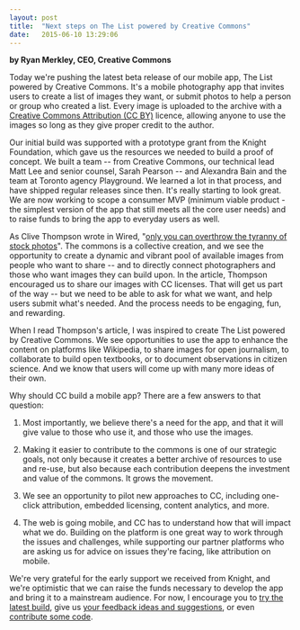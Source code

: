 ```yaml
---
layout: post
title:  "Next steps on The List powered by Creative Commons"
date:   2015-06-10 13:29:06
---
```


**by Ryan Merkley, CEO, Creative Commons**

Today we're pushing the latest beta release of our mobile app, The
List powered by Creative Commons. It's a mobile photography app that
invites users to create a list of images they want, or submit photos
to help a person or group who created a list. Every image is uploaded
to the archive with a
[Creative Commons Attribution (CC BY)](https://creativecommons.org/licenses/by/4.0)
licence, allowing anyone to use the images so long as they give proper
credit to the author.

Our initial build was supported with a prototype grant from the Knight
Foundation, which gave us the resources we needed to build a proof of
concept. We built a team -- from Creative Commons, our technical lead
Matt Lee and senior counsel, Sarah Pearson -- and Alexandra Bain and
the team at Toronto agency Playground. We learned a lot in that
process, and have shipped regular releases since then. It's really
starting to look great. We are now working to scope a consumer MVP
(minimum viable product - the simplest version of the app that still
meets all the core user needs) and to raise funds to bring the app to
everyday users as well.

As Clive Thompson wrote in Wired,
"[only you can overthrow the tyranny of stock photos](http://www.wired.com/2014/05/stock-photos/)". The
commons is a collective creation, and we see the opportunity to create
a dynamic and vibrant pool of available images from people who want to
share -- and to directly connect photographers and those who want
images they can build upon. In the article, Thompson encouraged us to
share our images with CC licenses. That will get us part of the way --
but we need to be able to ask for what we want, and help users submit
what's needed. And the process needs to be engaging, fun, and
rewarding.

When I read Thompson's article, I was inspired to create The List
powered by Creative Commons. We see opportunities to use the app to
enhance the content on platforms like Wikipedia, to share images for
open journalism, to collaborate to build open textbooks, or to
document observations in citizen science. And we know that users will
come up with many more ideas of their own.

Why should CC build a mobile app? There are a few answers to that question:

1. Most importantly, we believe there's a need for the app, and that it will give value to those who use it, and those who use the images.

2. Making it easier to contribute to the commons is one of our strategic goals, not only because it creates a better archive of resources to use and re-use, but also because each contribution deepens the investment and value of the commons. It grows the movement.

3. We see an opportunity to pilot new approaches to CC, including one-click attribution, embedded licensing, content analytics, and more.

4. The web is going mobile, and CC has to understand how that will impact what we do. Building on the platform is one great way to work through the issues and challenges, while supporting our partner platforms who are asking us for advice on issues they're facing, like attribution on mobile.

We're very grateful for the early support we received from Knight, and
we're optimistic that we can raise the funds necessary to develop the
app and bring it to a mainstream audience. For now, I encourage you to
[try the latest build](https://thelist.creativecommons.org/downloads/),
give us
[your feedback ideas and suggestions](//github.com/creativecommons/list/issues),
or even
[contribute some code](https://github.com/creativecommons/list/blob/master/docs/contributing.md).
